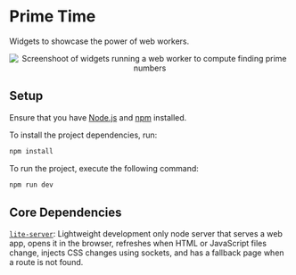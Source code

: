 # Prime Time
Widgets to showcase the power of web workers.


<p style="text-align: center;">
  <img src="https://cdn.auth0.com/blog/web-workers/prime-time.png" alt="Screenshoot of widgets running a web worker to compute finding prime numbers">
</p>

## Setup

Ensure that you have [Node.js](https://nodejs.org/) and [npm](https://docs.npmjs.com/getting-started/installing-node#install-npm--manage-npm-versions) installed. 

To install the project dependencies, run:

```bash
npm install
```

To run the project, execute the following command:

```bash
npm run dev
```



## Core Dependencies

[`lite-server`](https://github.com/johnpapa/lite-server): 
Lightweight development only node server that serves a web app, opens it in the browser, refreshes when HTML or JavaScript files change, injects CSS changes using sockets, and has a fallback page when a route is not found.